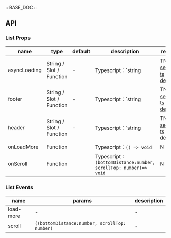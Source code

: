 :: BASE_DOC ::

## API
### List Props

name | type | default | description | required
-- | -- | -- | -- | --
asyncLoading | String / Slot / Function | - | Typescript：`string | TNode`。[see more ts definition](https://github.com/Tencent/tdesign-mobile-vue/blob/develop/src/common.ts) | N
footer | String / Slot / Function | - | Typescript：`string | TNode`。[see more ts definition](https://github.com/Tencent/tdesign-mobile-vue/blob/develop/src/common.ts) | N
header | String / Slot / Function | - | Typescript：`string | TNode`。[see more ts definition](https://github.com/Tencent/tdesign-mobile-vue/blob/develop/src/common.ts) | N
onLoadMore | Function |  | Typescript：`() => void`<br/> | N
onScroll | Function |  | Typescript：`(bottomDistance:number, scrollTop: number)=> void`<br/> | N

### List Events

name | params | description
-- | -- | --
load-more | \- | \-
scroll | `((bottomDistance:number, scrollTop: number)` | \-
